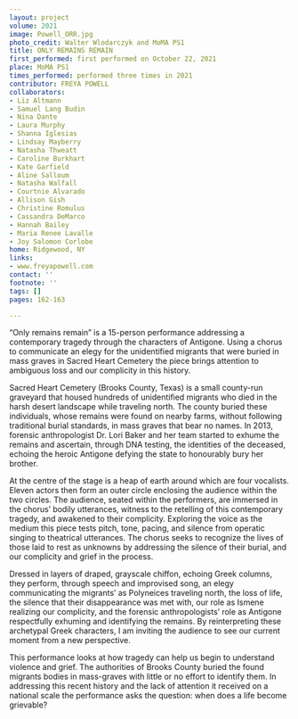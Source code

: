 ```yaml
---
layout: project
volume: 2021
image: Powell_ORR.jpg
photo_credit: Walter Wlodarczyk and MoMA PS1
title: ONLY REMAINS REMAIN
first_performed: first performed on October 22, 2021
place: MoMA PS1
times_performed: performed three times in 2021
contributor: FREYA POWELL
collaborators:
- Liz Altmann
- Samuel Lang Budin
- Nina Dante
- Laura Murphy
- Shanna Iglesias
- Lindsay Mayberry
- Natasha Thweatt
- Caroline Burkhart
- Kate Garfield
- Aline Salloum
- Natasha Walfall
- Courtnie Alvarado
- Allison Gish
- Christine Romulus
- Cassandra DeMarco
- Hannah Bailey
- Maria Renee Lavalle
- Joy Salomon Corlobe
home: Ridgewood, NY
links:
- www.freyapowell.com
contact: ''
footnote: ''
tags: []
pages: 162-163

---
```


“Only remains remain” is a 15-person performance addressing a contemporary tragedy through the characters of Antigone. Using a chorus to communicate an elegy for the unidentified migrants that were buried in mass graves in Sacred Heart Cemetery the piece brings attention to ambiguous loss and our complicity in this history. 

Sacred Heart Cemetery (Brooks County, Texas) is a small county-run graveyard that housed hundreds of unidentified migrants who died in the harsh desert landscape while traveling north. The county buried these individuals, whose remains were found on nearby farms, without following traditional burial standards, in mass graves that bear no names. In 2013, forensic anthropologist Dr. Lori Baker and her team started to exhume the remains and ascertain, through DNA testing, the identities of the deceased, echoing the heroic Antigone defying the state to honourably bury her brother.

At the centre of the stage is a heap of earth around which are four vocalists. Eleven actors then form an outer circle enclosing the audience within the two circles. The audience, seated within the performers, are immersed in the chorus’ bodily utterances, witness to the retelling of this contemporary tragedy, and awakened to their complicity. Exploring the voice as the medium this piece tests pitch, tone, pacing, and silence from operatic singing to theatrical utterances. The chorus seeks to recognize the lives of those laid to rest as unknowns by addressing the silence of their burial, and our complicity and grief in the process. 

Dressed in layers of draped, grayscale chiffon, echoing Greek columns, they perform, through speech and improvised song, an elegy communicating the migrants’ as Polyneices traveling north, the loss of life, the silence that their disappearance was met with, our role as Ismene realizing our complicity, and the forensic anthropologists’ role as Antigone respectfully exhuming and identifying the remains. By reinterpreting these archetypal Greek characters, I am inviting the audience to see our current moment from a new perspective. 

This performance looks at how tragedy can help us begin to understand violence and grief. The authorities of Brooks County buried the found migrants bodies in mass-graves with little or no effort to identify them. In addressing this recent history and the lack of attention it received on a national scale the performance asks the question: when does a life become grievable?
